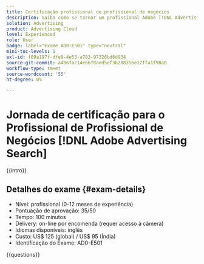 ```yaml
---
title: Certificação profissional de profissional de negócios
description: Saiba como se tornar um profissional Adobe [!DNL Advertising Search] profissional de prática de negócios.
solution: Advertising
product: Advertising Cloud
level: Experienced
role: User
badge: label="Exame AD0-E501" type="neutral"
mini-toc-levels: 1
exl-id: f89a197f-dfe9-4e53-a783-97326bd6d934
source-git-commit: a406fac14e66f8aed5ef3b288356e12ffa1f98a0
workflow-type: tm+mt
source-wordcount: '55'
ht-degree: 0%

---
```


# Jornada de certificação para o Profissional de Profissional de Negócios [!DNL Adobe Advertising Search]

{{intro}}

## Detalhes do exame {#exam-details}

* Nível: profissional (0-12 meses de experiência)
* Pontuação de aprovação: 35/50
* Tempo: 100 minutos
* Delivery: on-line por encomenda (requer acesso à câmera)
* Idiomas disponíveis: inglês
* Custo: US$ 125 (global) / US$ 95 (Índia)
* Identificação do Exame: AD0-E501

{{questions}}
